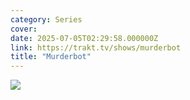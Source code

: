 ```yaml
---
category: Series
cover: 
date: 2025-07-05T02:29:58.000000Z
link: https://trakt.tv/shows/murderbot
title: "Murderbot"
---
```


![](https://walter-r2.trakt.tv/images/shows/000/217/658/fanarts/thumb/dba207558e.jpg)